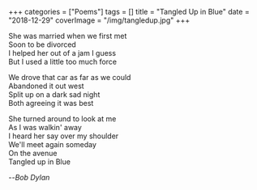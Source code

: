 +++
categories = ["Poems"]
tags = []
title = "Tangled Up in Blue"
date = "2018-12-29"
coverImage = "/img/tangledup.jpg"
+++

<!--more-->
She was married when we first met  
Soon to be divorced  
I helped her out of a jam I guess  
But I used a little too much force  

We drove that car as far as we could  
Abandoned it out west  
Split up on a dark sad night  
Both agreeing it was best  

She turned around to look at me  
As I was walkin' away  
I heard her say over my shoulder  
We'll meet again someday  
On the avenue  
Tangled up in Blue  

--<cite>Bob Dylan</cite>    
